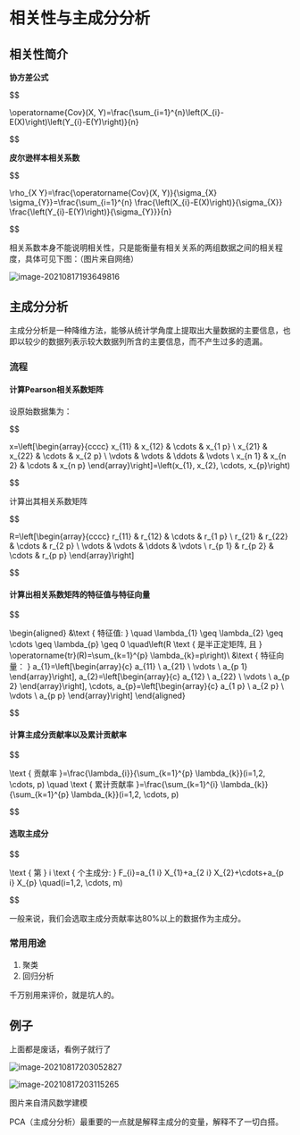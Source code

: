 # 相关性与主成分分析

## 相关性简介

**协方差公式**
 
$$  

\operatorname{Cov}(X, Y)=\frac{\sum_{i=1}^{n}\left(X_{i}-E(X)\right)\left(Y_{i}-E(Y)\right)}{n}

$$ 

 

**皮尔逊样本相关系数**
 
$$ 

\rho_{X Y}=\frac{\operatorname{Cov}(X, Y)}{\sigma_{X} \sigma_{Y}}=\frac{\sum_{i=1}^{n} \frac{\left(X_{i}-E(X)\right)}{\sigma_{X}} \frac{\left(Y_{i}-E(Y)\right)}{\sigma_{Y}}}{n}

$$
 
相关系数本身不能说明相关性，只是能衡量有相关关系的两组数据之间的相关程度，具体可见下图：（图片来自网络）

![image-20210817193649816](https://i.loli.net/2021/08/17/U2Ym7CGEjIBeOH1.png)

## 主成分分析

主成分分析是一种降维方法，能够从统计学角度上提取出大量数据的主要信息，也即以较少的数据列表示较大数据列所含的主要信息，而不产生过多的遗漏。

### 流程

#### 计算Pearson相关系数矩阵

设原始数据集为：
 
$$

x=\left[\begin{array}{cccc}
x_{11} & x_{12} & \cdots & x_{1 p} \\
x_{21} & x_{22} & \cdots & x_{2 p} \\
\vdots & \vdots & \ddots & \vdots \\
x_{n 1} & x_{n 2} & \cdots & x_{n p}
\end{array}\right]=\left(x_{1}, x_{2}, \cdots, x_{p}\right)

$$
 
计算出其相关系数矩阵
 
$$

R=\left[\begin{array}{cccc}
r_{11} & r_{12} & \cdots & r_{1 p} \\
r_{21} & r_{22} & \cdots & r_{2 p} \\
\vdots & \vdots & \ddots & \vdots \\
r_{p 1} & r_{p 2} & \cdots & r_{p p}
\end{array}\right]

$$
 

#### 计算出相关系数矩阵的特征值与特征向量

 
$$

\begin{aligned}
&\text { 特征值: } \quad \lambda_{1} \geq \lambda_{2} \geq \cdots \geq \lambda_{p} \geq 0 \quad\left(R \text { 是半正定矩阵, 且 } \operatorname{tr}(R)=\sum_{k=1}^{p} \lambda_{k}=p\right)\\
&\text { 特征向量： } a_{1}=\left[\begin{array}{c}
a_{11} \\
a_{21} \\
\vdots \\
a_{p 1}
\end{array}\right], a_{2}=\left[\begin{array}{c}
a_{12} \\
a_{22} \\
\vdots \\
a_{p 2}
\end{array}\right], \cdots, a_{p}=\left[\begin{array}{c}
a_{1 p} \\
a_{2 p} \\
\vdots \\
a_{p p}
\end{array}\right]
\end{aligned}

$$

 

#### 计算主成分贡献率以及累计贡献率

 
$$

\text { 贡献率 }=\frac{\lambda_{i}}{\sum_{k=1}^{p} \lambda_{k}}(i=1,2, \cdots, p) \quad \text { 累计贡献率 }=\frac{\sum_{k=1}^{i} \lambda_{k}}{\sum_{k=1}^{p} \lambda_{k}}(i=1,2, \cdots, p)

$$
 

#### 选取主成分

 
$$

\text { 第 } i \text { 个主成分: } F_{i}=a_{1 i} X_{1}+a_{2 i} X_{2}+\cdots+a_{p i} X_{p} \quad(i=1,2, \cdots, m)

$$
 

一般来说，我们会选取主成分贡献率达80%以上的数据作为主成分。

### 常用用途

1. 聚类
2. 回归分析

千万别用来评价，就是坑人的。

## 例子

上面都是废话，看例子就行了

![image-20210817203052827](https://i.loli.net/2021/08/17/eaiZvl62gSFz3Nu.png)

![image-20210817203115265](https://i.loli.net/2021/08/17/t5IwSlng2sOfHVN.png)

图片来自清风数学建模

PCA（主成分分析）最重要的一点就是解释主成分的变量，解释不了一切白搭。

